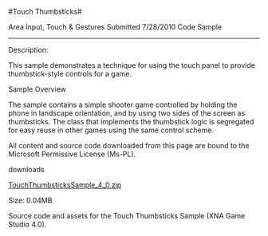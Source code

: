 #Touch Thumbsticks#

Area
Input, Touch & Gestures
Submitted
7/28/2010
Code Sample

---

Description:

This sample demonstrates a technique for using the touch panel to provide thumbstick-style controls for a game.

Sample Overview

The sample contains a simple shooter game controlled by holding the phone in landscape orientation, and by using two sides of the screen as thumbsticks. The class that implements the thumbstick logic is segregated for easy reuse in other games using the same control scheme.


All content and source code downloaded from this page are bound to the Microsoft Permissive License (Ms-PL).


downloads

[TouchThumbsticksSample_4_0.zip](https://github.com/DDReaper/XNAGameStudio/blob/master/Samples/TouchThumbsticksSample_4_0.zip?raw=true)

Size: 0.04MB

Source code and assets for the Touch Thumbsticks Sample (XNA Game Studio 4.0). 